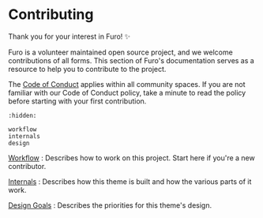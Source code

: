 # Contributing

Thank you for your interest in Furo! ✨

Furo is a volunteer maintained open source project, and we welcome contributions of all forms. This section of Furo's documentation serves as a resource to help you to contribute to the project.

The [Code of Conduct] applies within all community spaces. If you are not familiar with our Code of Conduct policy, take a minute to read the policy before starting with your first contribution.

```{toctree}
:hidden:

workflow
internals
design
```

[Workflow](./workflow)
: Describes how to work on this project. Start here if you're a new contributor.

[Internals](./internals)
: Describes how this theme is built and how the various parts of it work.

[Design Goals](./design)
: Describes the priorities for this theme's design.

[code of conduct]: https://github.com/pradyunsg/furo/blob/main/CODE_OF_CONDUCT.md
